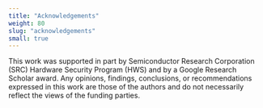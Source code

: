 ```yaml
---
title: "Acknowledgements"
weight: 80
slug: "acknowledgements"
small: true
---
```


This work was supported in part by Semiconductor Research Corporation (SRC) Hardware Security Program (HWS) and by a Google Research Scholar award.
Any opinions, findings, conclusions, or recommendations expressed in this work are those of the authors and do not necessarily reflect the views of the funding parties.
